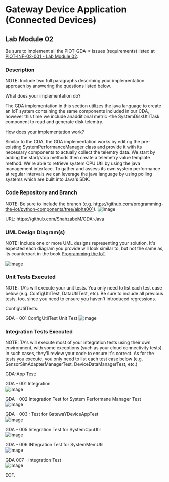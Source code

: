 # Gateway Device Application (Connected Devices)

## Lab Module 02

Be sure to implement all the PIOT-GDA-* issues (requirements) listed at [PIOT-INF-02-001 - Lab Module 02](https://github.com/orgs/programming-the-iot/projects/1#column-9974938).

### Description

NOTE: Include two full paragraphs describing your implementation approach by answering the questions listed below.

What does your implementation do? 

The GDA implementation in this section utilizes the java language to create an IoT system containing the same
components included in our CDA, however this time we include anadditional metric -the SystemDiskUtilTask component to 
read and generate disk telemtry. 

How does your implementation work?

Similar to the CDA, the GDA implementation works by editing the pre-existing SystemPerformanceManager class
and provide it with its necessary components to actually collect the telemtry data. We start by adding the
start/stop methods then create a telemetry value template method. We're able to retrieve system CPU Util by 
using the java management interface. To gather and assess its own system performance at regular intervals
we can leverage the java language by using polling systems which are built into Java's SDK. 

### Code Repository and Branch

NOTE: Be sure to include the branch (e.g. https://github.com/programming-the-iot/python-components/tree/alpha001).
![image](https://github.com/JadEletry/book-exercise-docs/assets/71851213/d6c4bcba-c348-48ef-888d-101813fcfafb)

URL: https://github.com/ShahzabeM/GDA-Java

### UML Design Diagram(s)

NOTE: Include one or more UML designs representing your solution. It's expected each
diagram you provide will look similar to, but not the same as, its counterpart in the
book [Programming the IoT](https://learning.oreilly.com/library/view/programming-the-internet/9781492081401/).

![image](https://github.com/JadEletry/book-exercise-docs/assets/71851213/ebca867e-81c8-4e8f-9206-ada902381609)


### Unit Tests Executed

NOTE: TA's will execute your unit tests. You only need to list each test case below
(e.g. ConfigUtilTest, DataUtilTest, etc). Be sure to include all previous tests, too,
since you need to ensure you haven't introduced regressions.

ConfigUtilTests: 

GDA - 001 ConfigUtilTest Unit Test
![image](https://github.com/JadEletry/book-exercise-docs/assets/71851213/45721c5e-dc3f-4235-9fd9-f785048dfb69)


### Integration Tests Executed

NOTE: TA's will execute most of your integration tests using their own environment, with
some exceptions (such as your cloud connectivity tests). In such cases, they'll review
your code to ensure it's correct. As for the tests you execute, you only need to list each
test case below (e.g. SensorSimAdapterManagerTest, DeviceDataManagerTest, etc.)

GDA-App Test:

GDA - 001 Integration<br>
![image](https://github.com/JadEletry/book-exercise-docs/assets/71851213/e40693f1-baab-445e-a649-a5c30aa3bb41)

GDA - 002 Integration Test for System Performane Manager Test<br>
![image](https://github.com/JadEletry/book-exercise-docs/assets/71851213/62e98af7-ba03-4daf-a54e-d1a29c77f132)

GDA - 003 : Test for GatewaYDeviceAppTest<br>
![image](https://github.com/JadEletry/book-exercise-docs/assets/71851213/ecd81905-383e-4139-ba3a-e4068471c527)

GDA - 005 Integration Test for SystemCpuUtil<br>
![image](https://github.com/JadEletry/book-exercise-docs/assets/71851213/c92d8973-933e-46f7-8380-78d95c55373e)

GDA - 006 INtegration Test for SystemMemUtil<br>
![image](https://github.com/JadEletry/book-exercise-docs/assets/71851213/bd6be850-3114-4861-bd3b-af3006f87e05)

GDA 007 - Integration Test<br>
![image](https://github.com/JadEletry/book-exercise-docs/assets/71851213/b907f4ef-c6d5-468d-8136-ca992b88f638)


EOF.
